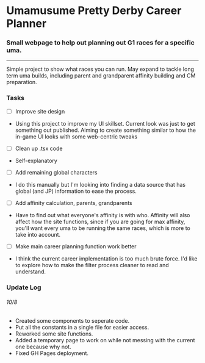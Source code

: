 # Umamusume Pretty Derby Career Planner
### Small webpage to help out planning out G1 races for a specific uma.
---
Simple project to show what races you can run. May expand to tackle long term uma builds, including parent and grandparent affinity building and CM preparation.

### Tasks
- [ ] Improve site design
- Using this project to improve my UI skillset. Current look was just to get something out published. Aiming to create something similar to how the in-game UI looks with some web-centric tweaks
- [ ] Clean up .tsx code
- Self-explanatory
- [ ] Add remaining global characters
- I do this manually but I'm looking into finding a data source that has global (and JP) information to ease the process.
- [ ] Add affinity calculation, parents, grandparents
- Have to find out what everyone's affinity is with who. Affinity will also affect how the site functions, since if you are going for max affinity, you'll want every uma to be running the same races, which is more to take into account.
- [ ] Make main career planning function work better
- I think the current career implementation is too much brute force. I'd like to explore how to make the filter process cleaner to read and understand.

### Update Log

###### 10/8
- Created some components to seperate code.
- Put all the constants in a single file for easier access.
- Reworked some site functions.
- Added a temporary page to work on while not messing with the current one because why not.
- Fixed GH Pages deployment.
